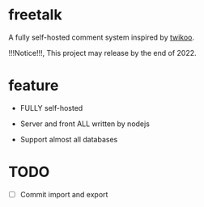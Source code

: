 # freetalk
A fully self-hosted comment system inspired by [twikoo](https://github.com/imaegoo/twikoo).

!!!Notice!!!, This project may release by the end of 2022.

# feature

- FULLY self-hosted

- Server and front ALL written by nodejs

- Support almost all databases

# TODO


- [ ]  Commit import and export
